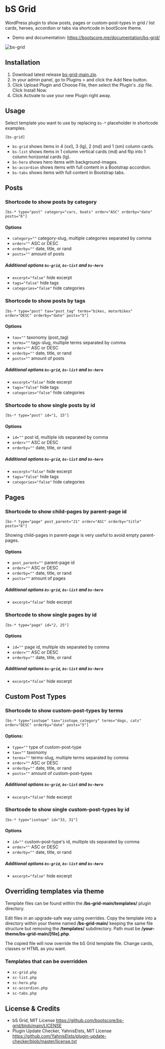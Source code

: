 # bS Grid

WordPress plugin to show posts, pages or custom-post-types in grid / list cards, heroes, accordion or tabs via shortcode in bootScore theme.

- Demo and documentation: https://bootscore.me/documentation/bs-grid/

<img src="https://lh3.googleusercontent.com/pw/AM-JKLUxNADNzUEZvT53A8bP1QXSGubd4GEHdhPZw4wx3IsCu0A4XT7uM0SNBfrTzplvmE9jFBXr_Twytum2cWrDg0Scgroha0IRcp_73Y6NL3GZUrOlVbeL4-WeQS-UbXL2JVmLxjqq7JFdDTbPXivTtJsjRg=w1904-h1530-no" alt="bs-grid">

## Installation
1. Download latest release [bs-grid-main.zip](https://github.com/bootscore/bs-grid/releases). 
2. In your admin panel, go to Plugins > and click the Add New button.
3. Click Upload Plugin and Choose File, then select the Plugin's .zip file. Click Install Now.
4. Click Activate to use your new Plugin right away.

## Usage

Select template you want to use by replacing `bs-*` placeholder in shortcode examples.

```
[bs-grid]
```

- `bs-grid` shows items in 4 (xxl), 3 (lg), 2 (md) and 1 (sm) column cards.
- `bs-list` shows items in 1 column vertical cards (md) and flip into 1 column horizontal cards (lg).
- `bs-hero` shows hero items with background-images. 
- `bs-accordion` shows items with full content in a Bootstrap accordion.
- `bs-tabs` shows items with full content in Bootstrap tabs.

## Posts

### Shortcode to show posts by category
```
[bs-* type="post" category="cars, boats" order="ASC" orderby="date" posts="6"]
```   

#### Options
- `category=""` category-slug, multiple categories separated by comma
- `order=""` ASC or DESC
- `orderby=""` date, title, or rand
- `posts=""` amount of posts

##### Additional options `bs-grid`, `bs-list` and `bs-hero`
- `excerpt="false"` hide excerpt
- `tags="false"` hide tags
- `categories="false"` hide categories

### Shortcode to show posts by tags
```
[bs-* type="post" tax="post_tag" terms="bikes, motorbikes" order="DESC" orderby="date" posts="5"]
```

#### Options
- `tax=""` taxonomy (post_tag)
- `terms=""` tags-slug, multiple terms separated by comma
- `order=""` ASC or DESC
- `orderby=""` date, title, or rand
- `posts=""` amount of posts

##### Additional options `bs-grid`, `bs-list` and `bs-hero`
- `excerpt="false"` hide excerpt
- `tags="false"` hide tags
- `categories="false"` hide categories

### Shortcode to show single posts by id
```
[bs-* type="post" id="1, 15"]
```

#### Options
- `id=""` post id, multiple ids separated by comma 
- `order=""` ASC or DESC
- `orderby=""` date, title, or rand

##### Additional options `bs-grid`, `bs-list` and `bs-hero`
- `excerpt="false"` hide excerpt
- `tags="false"` hide tags
- `categories="false"` hide categories

## Pages

### Shortcode to show child-pages by parent-page id
```
[bs-* type="page" post_parent="21" order="ASC" orderby="title" posts="6"]
```

Showing child-pages in parent-page is very useful to avoid empty parent-pages.

#### Options
- `post_parent=""` parent-page id
- `order=""` ASC or DESC
- `orderby=""` date, title, or rand
- `posts=""` amount of pages

##### Additional options `bs-grid`, `bs-list` and `bs-hero`
- `excerpt="false"` hide excerpt

### Shortcode to show single pages by id
```
[bs-* type="page" id="2, 25"]
```

#### Options
- `id=""` page id, multiple ids separated by comma 
- `order=""` ASC or DESC
- `orderby=""` date, title, or rand

##### Additional options `bs-grid`, `bs-list` and `bs-hero`
- `excerpt="false"` hide excerpt

## Custom Post Types

### Shortcode to show custom-post-types by terms
```
[bs-* type="isotope" tax="isotope_category" terms="dogs, cats" order="DESC" orderby="date" posts="5"]
```

#### Options:
- `type=""` type of custom-post-type
- `tax=""` taxonomy
- `terms=""` terms-slug, multiple terms separated by comma
- `order=""` ASC or DESC
- `orderby=""` date, title, or rand
- `posts=""` amount of custom-post-types

##### Additional options `bs-grid`, `bs-list` and `bs-hero`
- `excerpt="false"` hide excerpt

### Shortcode to show single custom-post-types by id
```
[bs-* type="isotope" id="33, 31"]
```

#### Options
- `id=""` custom-post-type's id, multiple ids separated by comma 
- `order=""` ASC or DESC
- `orderby=""` date, title, or rand

##### Additional options `bs-grid`, `bs-list` and `bs-hero`
- `excerpt="false"` hide excerpt

## Overriding templates via theme
Template files can be found within the **/bs-grid-main/templates/** plugin directory.

Edit files in an upgrade-safe way using overrides. Copy the template into a directory within your theme named **/bs-grid-main/** keeping the same file structure but removing the **/templates/** subdirectory. Path must be **/your-theme/bs-grid-main/[file].php**.

The copied file will now override the bS Grid template file. Change cards, classes or HTML as you want.

### Templates that can be overridden
- `sc-grid.php`
- `sc-list.php`
- `sc-hero.php`
- `sc-accordion.php`
- `sc-tabs.php`

## License & Credits
- bS Grid, MIT License https://github.com/bootscore/bs-grid/blob/main/LICENSE
- Plugin Update Checker, YahnisElsts, MIT License https://github.com/YahnisElsts/plugin-update-checker/blob/master/license.txt
